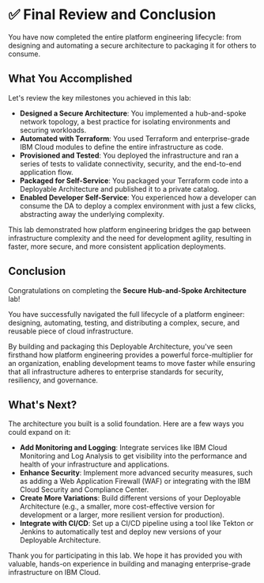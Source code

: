 # ✅ Final Review and Conclusion

You have now completed the entire platform engineering lifecycle: from designing and automating a secure architecture to packaging it for others to consume.

## What You Accomplished

Let's review the key milestones you achieved in this lab:

-   **Designed a Secure Architecture**: You implemented a hub-and-spoke network topology, a best practice for isolating environments and securing workloads.
-   **Automated with Terraform**: You used Terraform and enterprise-grade IBM Cloud modules to define the entire infrastructure as code.
-   **Provisioned and Tested**: You deployed the infrastructure and ran a series of tests to validate connectivity, security, and the end-to-end application flow.
-   **Packaged for Self-Service**: You packaged your Terraform code into a Deployable Architecture and published it to a private catalog.
-   **Enabled Developer Self-Service**: You experienced how a developer can consume the DA to deploy a complex environment with just a few clicks, abstracting away the underlying complexity.

This lab demonstrated how platform engineering bridges the gap between infrastructure complexity and the need for development agility, resulting in faster, more secure, and more consistent application deployments.

## Conclusion

Congratulations on completing the **Secure Hub-and-Spoke Architecture** lab!

You have successfully navigated the full lifecycle of a platform engineer: designing, automating, testing, and distributing a complex, secure, and reusable piece of cloud infrastructure.

By building and packaging this Deployable Architecture, you've seen firsthand how platform engineering provides a powerful force-multiplier for an organization, enabling development teams to move faster while ensuring that all infrastructure adheres to enterprise standards for security, resiliency, and governance.

## What's Next?

The architecture you built is a solid foundation. Here are a few ways you could expand on it:

-   **Add Monitoring and Logging**: Integrate services like IBM Cloud Monitoring and Log Analysis to get visibility into the performance and health of your infrastructure and applications.
-   **Enhance Security**: Implement more advanced security measures, such as adding a Web Application Firewall (WAF) or integrating with the IBM Cloud Security and Compliance Center.
-   **Create More Variations**: Build different versions of your Deployable Architecture (e.g., a smaller, more cost-effective version for development or a larger, more resilient version for production).
-   **Integrate with CI/CD**: Set up a CI/CD pipeline using a tool like Tekton or Jenkins to automatically test and deploy new versions of your Deployable Architecture.

Thank you for participating in this lab. We hope it has provided you with valuable, hands-on experience in building and managing enterprise-grade infrastructure on IBM Cloud.